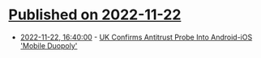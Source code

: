 # [Published on 2022-11-22](index.md)

* [2022-11-22, 16:40:00](https://news.slashdot.org/story/22/11/22/1636252/uk-confirms-antitrust-probe-into-android-ios-mobile-duopoly?utm_source=rss1.0mainlinkanon&utm_medium=feed) - [UK Confirms Antitrust Probe Into Android-iOS 'Mobile Duopoly'](https://news.slashdot.org/story/22/11/22/1636252/uk-confirms-antitrust-probe-into-android-ios-mobile-duopoly?utm_source=rss1.0mainlinkanon&utm_medium=feed)
